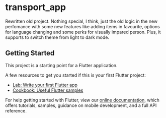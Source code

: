# transport_app

Rewritten old project. Nothing special, I think, just the old logic in the new perfomance with some new features like adding items in favourite, options for language changing and some perks for visually impared person. Plus, it supports to switch theme from light to dark mode. 


## Getting Started

This project is a starting point for a Flutter application.

A few resources to get you started if this is your first Flutter project:

- [Lab: Write your first Flutter app](https://flutter.dev/docs/get-started/codelab)
- [Cookbook: Useful Flutter samples](https://flutter.dev/docs/cookbook)

For help getting started with Flutter, view our
[online documentation](https://flutter.dev/docs), which offers tutorials,
samples, guidance on mobile development, and a full API reference.
